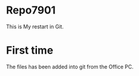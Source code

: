 # Repo7901
This is My restart in Git.

# First time
The files has been added into git from the Office PC.
